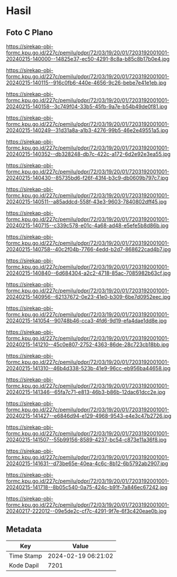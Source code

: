 # Hasil

## Foto C Plano

https://sirekap-obj-formc.kpu.go.id/227c/pemilu/pdpr/72/03/19/20/01/7203192001001-20240215-140000--14825e37-ec50-4291-8c8a-b85c8b17b0e4.jpg

https://sirekap-obj-formc.kpu.go.id/227c/pemilu/pdpr/72/03/19/20/01/7203192001001-20240215-140115--916c0fb6-440e-4656-9c26-bebe7e41e1eb.jpg

https://sirekap-obj-formc.kpu.go.id/227c/pemilu/pdpr/72/03/19/20/01/7203192001001-20240215-140158--3c749f04-33b5-45fb-9a7e-b54b49de0f81.jpg

https://sirekap-obj-formc.kpu.go.id/227c/pemilu/pdpr/72/03/19/20/01/7203192001001-20240215-140249--31d31a8a-a1b3-4276-99b5-46e2e49551a5.jpg

https://sirekap-obj-formc.kpu.go.id/227c/pemilu/pdpr/72/03/19/20/01/7203192001001-20240215-140352--db328248-db7c-422c-a172-6d2e92e3ea55.jpg

https://sirekap-obj-formc.kpu.go.id/227c/pemilu/pdpr/72/03/19/20/01/7203192001001-20240215-140430--85735bd6-f26f-43f4-b3c9-db0609b797c7.jpg

https://sirekap-obj-formc.kpu.go.id/227c/pemilu/pdpr/72/03/19/20/01/7203192001001-20240215-140511--a85addcd-558f-43e3-9603-7840802dff45.jpg

https://sirekap-obj-formc.kpu.go.id/227c/pemilu/pdpr/72/03/19/20/01/7203192001001-20240215-140715--c339c578-e01c-4a68-ad48-e5efe5b8d86b.jpg

https://sirekap-obj-formc.kpu.go.id/227c/pemilu/pdpr/72/03/19/20/01/7203192001001-20240215-140758--40c2f04b-7766-4edd-b2d7-868622cad4b7.jpg

https://sirekap-obj-formc.kpu.go.id/227c/pemilu/pdpr/72/03/19/20/01/7203192001001-20240215-140840--6d684304-a2c2-4718-85ac-7085982b63cf.jpg

https://sirekap-obj-formc.kpu.go.id/227c/pemilu/pdpr/72/03/19/20/01/7203192001001-20240215-140956--62137672-0e23-41e0-b309-6be7d0952eec.jpg

https://sirekap-obj-formc.kpu.go.id/227c/pemilu/pdpr/72/03/19/20/01/7203192001001-20240215-141054--90748b46-cca3-4fd6-9d19-efa4dae1dd8e.jpg

https://sirekap-obj-formc.kpu.go.id/227c/pemilu/pdpr/72/03/19/20/01/7203192001001-20240215-141210--45c0e807-2752-4363-86de-28c723cb18bb.jpg

https://sirekap-obj-formc.kpu.go.id/227c/pemilu/pdpr/72/03/19/20/01/7203192001001-20240215-141310--46b4d338-523b-41e9-96cc-eb956ba44658.jpg

https://sirekap-obj-formc.kpu.go.id/227c/pemilu/pdpr/72/03/19/20/01/7203192001001-20240215-141346--65fa7c71-e813-46b3-b86b-12dac61dcc2e.jpg

https://sirekap-obj-formc.kpu.go.id/227c/pemilu/pdpr/72/03/19/20/01/7203192001001-20240215-141427--e6846d94-e129-4968-9543-e4e3c47b2726.jpg

https://sirekap-obj-formc.kpu.go.id/227c/pemilu/pdpr/72/03/19/20/01/7203192001001-20240215-141507--55b99156-8589-4237-bc54-c873e11a36f8.jpg

https://sirekap-obj-formc.kpu.go.id/227c/pemilu/pdpr/72/03/19/20/01/7203192001001-20240215-141631--d73be65e-40ea-4c6c-8b12-6b5792ab2907.jpg

https://sirekap-obj-formc.kpu.go.id/227c/pemilu/pdpr/72/03/19/20/01/7203192001001-20240215-141718--8b05c540-0a75-424c-b91f-7a846ec67242.jpg

https://sirekap-obj-formc.kpu.go.id/227c/pemilu/pdpr/72/03/19/20/01/7203192001001-20240217-222012--09e5de2c-cf7c-4291-9f7e-6f3c420eae0b.jpg


## Metadata

| Key        | Value               |
| ---------- | ------------------- |
| Time Stamp | 2024-02-19 06:21:02 |
| Kode Dapil | 7201                |



